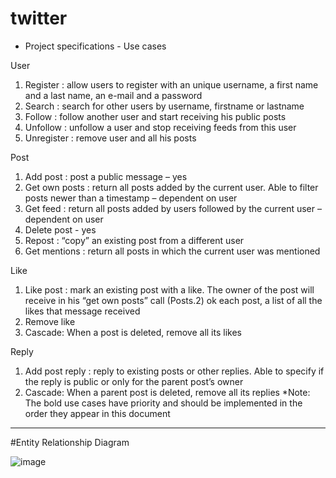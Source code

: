 # twitter

- Project specifications -
Use cases 
 
 User 
1. Register : allow users to register with an unique username, a first name and a last name, an e-mail and a password 
2. Search : search for other users by username, firstname or lastname
3. Follow : follow another user and start receiving his public posts
4. Unfollow : unfollow a user and stop receiving feeds from this user 
5. Unregister : remove user and all his posts 

  Post 
1. Add post : post a public message – yes
2. Get own posts : return all posts added by the current user. Able to filter posts newer than a timestamp – dependent on user
3. Get feed : return all posts added by users followed by the current user  – dependent on user
4. Delete post - yes
5. Repost : “copy” an existing post from a different user 
6. Get mentions : return all posts in which the current user was mentioned 


 Like 
1. Like post : mark an existing post with a like. The owner of the post will receive in his  “get own posts” call (Posts.2) ok each post, a list of all the likes that message received 
2. Remove like 
3. Cascade: When a post is deleted, remove all its likes 
 
 Reply
1. Add post reply : reply to existing posts or other replies. Able to specify if the reply is public or only for the parent post’s owner 
2. Cascade: When a parent post is deleted, remove all its replies 
*Note: The bold use cases have priority and should be implemented in the order they appear in  this document  

--------------------------------------------------------------------------------------------------------------------------------------------------------------------

#Entity Relationship Diagram

![image](https://user-images.githubusercontent.com/93082736/235606106-060f289f-2ce3-4dde-85da-74fe9aaf08b5.png)
